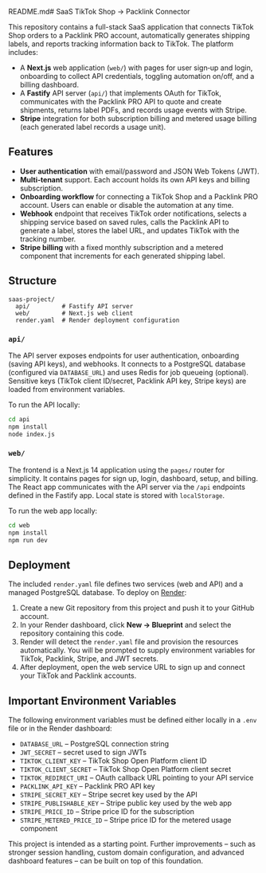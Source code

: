 README.md# SaaS TikTok Shop → Packlink Connector

This repository contains a full-stack SaaS application that connects TikTok Shop orders to a Packlink PRO account, automatically generates shipping labels, and reports tracking information back to TikTok.  The platform includes:

* A **Next.js** web application (`web/`) with pages for user sign‑up and login, onboarding to collect API credentials, toggling automation on/off, and a billing dashboard.
* A **Fastify** API server (`api/`) that implements OAuth for TikTok, communicates with the Packlink PRO API to quote and create shipments, returns label PDFs, and records usage events with Stripe.
* **Stripe** integration for both subscription billing and metered usage billing (each generated label records a usage unit).

## Features

* **User authentication** with email/password and JSON Web Tokens (JWT).
* **Multi‑tenant** support.  Each account holds its own API keys and billing subscription.
* **Onboarding workflow** for connecting a TikTok Shop and a Packlink PRO account.  Users can enable or disable the automation at any time.
* **Webhook** endpoint that receives TikTok order notifications, selects a shipping service based on saved rules, calls the Packlink API to generate a label, stores the label URL, and updates TikTok with the tracking number.
* **Stripe billing** with a fixed monthly subscription and a metered component that increments for each generated shipping label.

## Structure

```
saas-project/
  api/         # Fastify API server
  web/         # Next.js web client
  render.yaml  # Render deployment configuration
```

### `api/`

The API server exposes endpoints for user authentication, onboarding (saving API keys), and webhooks.  It connects to a PostgreSQL database (configured via `DATABASE_URL`) and uses Redis for job queueing (optional).  Sensitive keys (TikTok client ID/secret, Packlink API key, Stripe keys) are loaded from environment variables.

To run the API locally:

```sh
cd api
npm install
node index.js
```

### `web/`

The frontend is a Next.js 14 application using the `pages/` router for simplicity.  It contains pages for sign up, login, dashboard, setup, and billing.  The React app communicates with the API server via the `/api` endpoints defined in the Fastify app.  Local state is stored with `localStorage`.

To run the web app locally:

```sh
cd web
npm install
npm run dev
```

## Deployment

The included `render.yaml` file defines two services (web and API) and a managed PostgreSQL database.  To deploy on [Render](https://render.com):

1. Create a new Git repository from this project and push it to your GitHub account.
2. In your Render dashboard, click **New → Blueprint** and select the repository containing this code.
3. Render will detect the `render.yaml` file and provision the resources automatically.  You will be prompted to supply environment variables for TikTok, Packlink, Stripe, and JWT secrets.
4. After deployment, open the web service URL to sign up and connect your TikTok and Packlink accounts.

## Important Environment Variables

The following environment variables must be defined either locally in a `.env` file or in the Render dashboard:

* `DATABASE_URL` – PostgreSQL connection string
* `JWT_SECRET` – secret used to sign JWTs
* `TIKTOK_CLIENT_KEY` – TikTok Shop Open Platform client ID
* `TIKTOK_CLIENT_SECRET` – TikTok Shop Open Platform client secret
* `TIKTOK_REDIRECT_URI` – OAuth callback URL pointing to your API service
* `PACKLINK_API_KEY` – Packlink PRO API key
* `STRIPE_SECRET_KEY` – Stripe secret key used by the API
* `STRIPE_PUBLISHABLE_KEY` – Stripe public key used by the web app
* `STRIPE_PRICE_ID` – Stripe price ID for the subscription
* `STRIPE_METERED_PRICE_ID` – Stripe price ID for the metered usage component

This project is intended as a starting point.  Further improvements – such as stronger session handling, custom domain configuration, and advanced dashboard features – can be built on top of this foundation.
